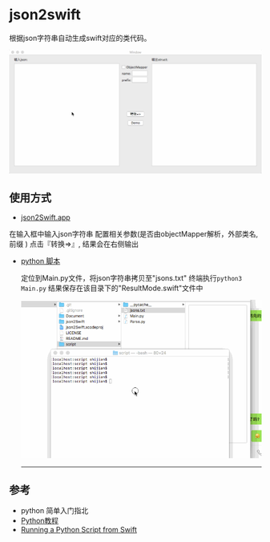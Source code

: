 # json2swift

根据json字符串自动生成swift对应的类代码。

![demo](./demo.gif)

## 使用方式

-  [json2Swift.app](https://pan.baidu.com/s/1skW4Jxj)

  在输入框中输入json字符串
  配置相关参数(是否由objectMapper解析，外部类名, 前缀 )
  点击『转换=>』, 结果会在右侧输出

- [python 脚本](./script)

  定位到Main.py文件，将json字符串拷贝至"jsons.txt"
  终端执行```python3 Main.py```
  结果保存在该目录下的"ResultMode.swift"文件中

  ![](./terminal_ope.gif)

  ***

## 参考

- python 简单入门指北
- [Python教程](https://www.liaoxuefeng.com/wiki/0014316089557264a6b348958f449949df42a6d3a2e542c000)
- [Running a Python Script from Swift](http://martinhoeller.net/running-a-python-script-from-swift/)

